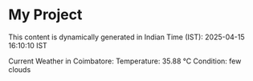# My Project

This content is dynamically generated in Indian Time (IST): 2025-04-15 16:10:10 IST


Current Weather in Coimbatore:
Temperature: 35.88 °C
Condition: few clouds
